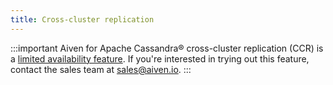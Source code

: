 ```yaml
---
title: Cross-cluster replication
---
```


:::important
Aiven for Apache Cassandra® cross-cluster replication (CCR) is a
[limited availability feature](/docs/platform/concepts/beta_services). If you\'re interested in trying out this feature, contact
the sales team at [sales@aiven.io](mailto:sales@aiven.io).
:::
